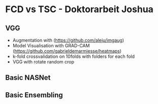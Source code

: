 # FCD vs TSC - Doktorarbeit Joshua
## VGG
- Augmentation with (https://github.com/aleju/imgaug)
- Model Visualisation with GRAD-CAM (https://github.com/gabrieldemarmiesse/heatmaps)
- k-fold crossvalidation on 10folds with folders for each fold
- VGG with rotate random crop
## Basic NASNet
## Basic Ensembling
